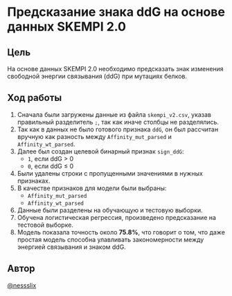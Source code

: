 # Предсказание знака ddG на основе данных SKEMPI 2.0

## Цель

На основе данных SKEMPI 2.0 необходимо предсказать знак изменения свободной энергии связывания (ddG) при мутациях белков. 

## Ход работы

1. Сначала были загружены данные из файла `skempi_v2.csv`, указав правильный разделитель `;`, так как иначе столбцы не разделялись.
2. Так как в данных не было готового признака `ddG`, он был рассчитан вручную как разность между `Affinity_mut_parsed` и `Affinity_wt_parsed`.
3. Далее был создан целевой бинарный признак `sign_ddG`:  
   - `1`, если ddG > 0  
   - `0`, если ddG ≤ 0
4. Были удалены строки с пропущенными значениями в нужных признаках.
5. В качестве признаков для модели были выбраны:
   - `Affinity_mut_parsed`
   - `Affinity_wt_parsed`
6. Данные были разделены на обучающую и тестовую выборки.
7. Обучена логистическая регрессия, произведено предсказание на тестовой выборке.
8. Модель показала точность около **75.8%**, что говорит о том, что даже простая модель способна улавливать закономерности между энергией связывания и знаком ddG.

## Автор

[@nessslix](https://github.com/nessslix)
